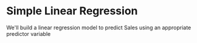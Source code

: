 # Simple Linear Regression
We'll build a linear regression model to predict Sales using an appropriate predictor variable
